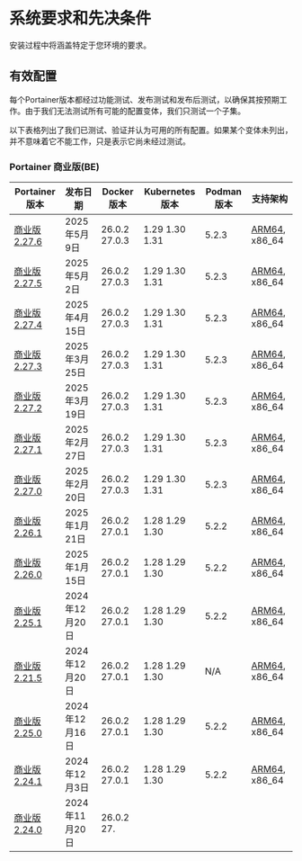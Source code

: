 # 系统要求和先决条件

安装过程中将涵盖特定于您环境的要求。

## 有效配置

每个Portainer版本都经过功能测试、发布测试和发布后测试，以确保其按预期工作。由于我们无法测试所有可能的配置变体，我们只测试一个子集。

以下表格列出了我们已测试、验证并认为可用的所有配置。如果某个变体未列出，并不意味着它不能工作，只是表示它尚未经过测试。

### Portainer 商业版(BE)

| Portainer 版本                                         | 发布日期           | Docker 版本               | Kubernetes 版本          | Podman 版本    | 支持架构                                                                                              |
| ----------------------------------------------------- | ------------------ | ------------------------- | ------------------------ | -------------- | ------------------------------------------------------------------------------------------------------ |
| [商业版 2.27.6](../release-notes.md#release-2.27.6) | 2025年5月9日       | 26.0.2 27.0.3             | 1.29 1.30 1.31           | 5.2.3          | [ARM64](https://portal.portainer.io/knowledge/which-arm-architectures-does-portainer-support), x86\_64 |
| [商业版 2.27.5](../release-notes.md#release-2.27.5) | 2025年5月2日       | 26.0.2 27.0.3             | 1.29 1.30 1.31           | 5.2.3          | [ARM64](https://portal.portainer.io/knowledge/which-arm-architectures-does-portainer-support), x86\_64 |
| [商业版 2.27.4](../release-notes.md#release-2.27.4) | 2025年4月15日      | 26.0.2 27.0.3             | 1.29 1.30 1.31           | 5.2.3          | [ARM64](https://portal.portainer.io/knowledge/which-arm-architectures-does-portainer-support), x86\_64 |
| [商业版 2.27.3](../release-notes.md#release-2.27.3) | 2025年3月25日      | 26.0.2 27.0.3             | 1.29 1.30 1.31           | 5.2.3          | [ARM64](https://portal.portainer.io/knowledge/which-arm-architectures-does-portainer-support), x86\_64 |
| [商业版 2.27.2](../release-notes.md#release-2.27.2) | 2025年3月19日      | 26.0.2 27.0.3             | 1.29 1.30 1.31           | 5.2.3          | [ARM64](https://portal.portainer.io/knowledge/which-arm-architectures-does-portainer-support), x86\_64 |
| [商业版 2.27.1](../release-notes.md#release-2.27.1) | 2025年2月27日      | 26.0.2 27.0.3             | 1.29 1.30 1.31           | 5.2.3          | [ARM64](https://portal.portainer.io/knowledge/which-arm-architectures-does-portainer-support), x86\_64 |
| [商业版 2.27.0](../release-notes.md#release-2.27.0) | 2025年2月20日      | 26.0.2 27.0.3             | 1.29 1.30 1.31           | 5.2.3          | [ARM64](https://portal.portainer.io/knowledge/which-arm-architectures-does-portainer-support), x86\_64 |
| [商业版 2.26.1](../release-notes.md#release-2.26.1) | 2025年1月21日      | 26.0.2 27.0.1             | 1.28 1.29 1.30           | 5.2.2          | [ARM64](https://portal.portainer.io/knowledge/which-arm-architectures-does-portainer-support), x86\_64 |
| [商业版 2.26.0](../release-notes.md#release-2.26.0) | 2025年1月15日      | 26.0.2 27.0.1             | 1.28 1.29 1.30           | 5.2.2          | [ARM64](https://portal.portainer.io/knowledge/which-arm-architectures-does-portainer-support), x86\_64 |
| [商业版 2.25.1](../release-notes.md#release-2.25.1) | 2024年12月20日     | 26.0.2 27.0.1             | 1.28 1.29 1.30           | 5.2.2          | [ARM64](https://portal.portainer.io/knowledge/which-arm-architectures-does-portainer-support), x86\_64 |
| [商业版 2.21.5](../release-notes.md#release-2.21.5) | 2024年12月20日     | 26.0.2 27.0.1             | 1.28 1.29 1.30           | N/A            | [ARM64](https://portal.portainer.io/knowledge/which-arm-architectures-does-portainer-support), x86\_64 |
| [商业版 2.25.0](../release-notes.md#release-2.25.0) | 2024年12月16日     | 26.0.2 27.0.1             | 1.28 1.29 1.30           | 5.2.2          | [ARM64](https://portal.portainer.io/knowledge/which-arm-architectures-does-portainer-support), x86\_64 |
| [商业版 2.24.1](../release-notes.md#release-2.24.1) | 2024年12月3日      | 26.0.2 27.0.1             | 1.28 1.29 1.30           | 5.2.2          | [ARM64](https://portal.portainer.io/knowledge/which-arm-architectures-does-portainer-support), x86\_64 |
| [商业版 2.24.0](../release-notes.md#release-2.24.0) | 2024年11月20日     | 26.0.2 27.